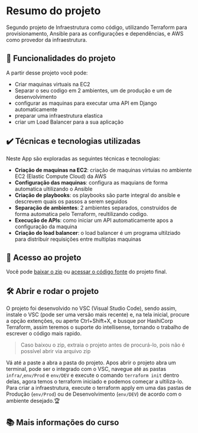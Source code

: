 # Resumo do projeto

Segundo projeto de Infraestrutura como código, utilizando Terraform para provisionamento, Ansible para as configurações e dependências, e AWS como provedor da infraestrutura.

## 🔨 Funcionalidades do projeto

A partir desse projeto você pode:

- Criar maquinas virtuais na EC2
- Separar o seu codigo em 2 ambientes, um de produção e um de desenvolvimento
- configurar as maquinas para executar uma API em Django automaticamente
- preparar uma infraestrutura elastica
- criar um Load Balancer para a sua aplicação

## ✔️ Técnicas e tecnologias utilizadas

Neste App são exploradas as seguintes técnicas e tecnologias:

- **Criação de maquinas na EC2**: criação de maquinas virtuias no ambiente EC2 (Elastic Compute Cloud) da AWS
- **Configuração das maquinas**: configura as maquians de forma automatica ultilizando o Ansible
- **Criação de playbooks**: os playbooks são parte integral do ansible e descrevem quais os passos a serem seguidos
- **Separação de ambientes**: 2 ambientes separados, construidos de forma automatica pelo Terraform, reultilizando codigo.
- **Execução de APIs**: como iniciar um API automaticamente apos a configuração da maquina
- **Criação do load balancer**: o load balancer é um programa ultilziado para distribuir requisições entre multiplas maquinas

## 📁 Acesso ao projeto

Você pode [baixar o zip](https://github.com/leollo98/iac-curso3/archive/refs/heads/Aula_5.zip) ou [acessar o código fonte](https://github.com/leollo98/iac-curso3/tree/Aula_5) do projeto final.

## 🛠️ Abrir e rodar o projeto

O projeto foi desenvolvido no VSC (Visual Studio Code), sendo assim, instale o VSC (pode ser uma versão mais recente) e, na tela inicial, procure a opção extenções, ou aperte Ctrl+Shift+X, e busque por HashiCorp Terraform, assim teremos o suporte do intellisense, tornando o trabalho de escrever o código mais rapido.

> Caso baixou o zip, extraia o projeto antes de procurá-lo, pois não é possível abrir via arquivo zip

Vá até a paste a abra a pasta do projeto. Apos abrir o projeto abra um terminal, pode ser o integrado com o VSC, navegue até as pastas `infra/`,`env/Prod` e `env/DEV` e execute o comando `terraform init` dentro delas, agora temos o terraform iniciado e podemos começar a ultiliza-lo. Para criar a infraestrutura, execute o terraform apply em uma das pastas de Produção (`env/Prod`) ou de Desenvolvimento (`env/DEV`) de acordo com o ambiente desejado.🏆

## 📚 Mais informações do curso

<!--Gostou do projeto e quer conhecer mais? Você pode [acessar o curso que desenvolve o projeto desde o começo](https://www.alura.com.br/curso-online-kotlin-orientacao-objetos)!-->

<!--Esse curso faz parte da [formação de Kotlin da Alura](https://www.alura.com.br/formacao-kotlin)-->
